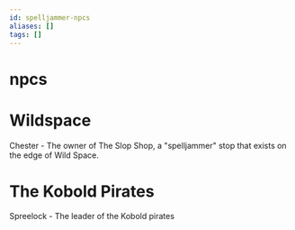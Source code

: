 ```yaml
---
id: spelljammer-npcs
aliases: []
tags: []
---
```




# npcs

# Wildspace 

Chester - The owner of The Slop Shop, a "spelljammer" stop that  exists on the edge of Wild Space.


# The Kobold Pirates

Spreelock - The leader of the Kobold pirates
